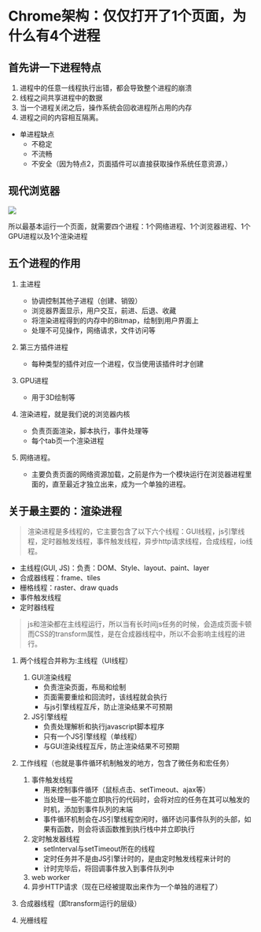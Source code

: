 # Chrome架构：仅仅打开了1个页面，为什么有4个进程

## 首先讲一下进程特点

1. 进程中的任意一线程执行出错，都会导致整个进程的崩溃
2. 线程之间共享进程中的数据
3. 当一个进程关闭之后，操作系统会回收进程所占用的内存
4. 进程之间的内容相互隔离。

* 单进程缺点
  + 不稳定
  + 不流畅
  + 不安全（因为特点2，页面插件可以直接获取操作系统任意资源，）

## 现代浏览器

![](https://static001.geekbang.org/resource/image/b6/fc/b61cab529fa31301bde290813b4587fc.png)

所以最基本运行一个页面，就需要四个进程：1个网络进程、1个浏览器进程、1个GPU进程以及1个渲染进程

## 五个进程的作用

1. 主进程
   * 协调控制其他子进程（创建、销毁）
   * 浏览器界面显示，用户交互，前进、后退、收藏
   * 将渲染进程得到的内存中的Bitmap，绘制到用户界面上
   * 处理不可见操作，网络请求，文件访问等

2. 第三方插件进程
   * 每种类型的插件对应一个进程，仅当使用该插件时才创建

3. GPU进程
   * 用于3D绘制等

4. 渲染进程，就是我们说的浏览器内核
   * 负责页面渲染，脚本执行，事件处理等
   * 每个tab页一个渲染进程

5. 网络进程。
   * 主要负责页面的网络资源加载，之前是作为一个模块运行在浏览器进程里面的，直至最近才独立出来，成为一个单独的进程。

## 关于最主要的：渲染进程

> 渲染进程是多线程的，它主要包含了以下六个线程：GUI线程，js引擎线程，定时器触发线程，事件触发线程，异步http请求线程，合成线程，io线程。

* 主线程(GUI, JS)：负责：DOM、Style、layout、paint、layer
* 合成器线程：frame、tiles
* 栅格线程：raster、draw quads
* 事件触发线程
* 定时器线程

> js和渲染都在主线程运行，所以当有长时间js任务的时候，会造成页面卡顿
> 而CSS的transform属性，是在合成器线程中，所以不会影响主线程的进行。

1. 两个线程合并称为:主线程（UI线程）
   1. GUI渲染线程
      * 负责渲染页面，布局和绘制
      * 页面需要重绘和回流时，该线程就会执行
      * 与js引擎线程互斥，防止渲染结果不可预期
   2. JS引擎线程
      * 负责处理解析和执行javascript脚本程序
      * 只有一个JS引擎线程（单线程）
      * 与GUI渲染线程互斥，防止渲染结果不可预期

2. 工作线程（也就是事件循环机制触发的地方，包含了微任务和宏任务）
   1. 事件触发线程
      * 用来控制事件循环（鼠标点击、setTimeout、ajax等）
      * 当处理一些不能立即执行的代码时，会将对应的任务在其可以触发的时机，添加到事件队列的末端
      * 事件循环机制会在JS引擎线程空闲时，循环访问事件队列的头部，如果有函数，则会将该函数推到执行栈中并立即执行
   2. 定时触发器线程
      * setInterval与setTimeout所在的线程
      * 定时任务并不是由JS引擎计时的，是由定时触发线程来计时的
      * 计时完毕后，将回调事件放入到事件队列中
   3. web worker
   4. 异步HTTP请求（现在已经被提取出来作为一个单独的进程了）
3. 合成器线程（即transform运行的层级）
4. 光栅线程

